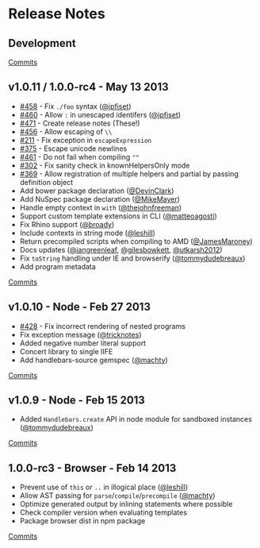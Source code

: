 # Release Notes

## Development

[Commits](https://github.com/wycats/handlebars.js/compare/v1.0.11...master)

## v1.0.11 / 1.0.0-rc4 - May 13 2013

- [#458](https://github.com/wycats/handlebars.js/issues/458) - Fix `./foo` syntax ([@jpfiset](https://github.com/jpfiset))
- [#460](https://github.com/wycats/handlebars.js/issues/460) - Allow `:` in unescaped identifers ([@jpfiset](https://github.com/jpfiset))
- [#471](https://github.com/wycats/handlebars.js/issues/471) - Create release notes (These!)
- [#456](https://github.com/wycats/handlebars.js/issues/456) - Allow escaping of `\\`
- [#211](https://github.com/wycats/handlebars.js/issues/211) - Fix exception in `escapeExpression`
- [#375](https://github.com/wycats/handlebars.js/issues/375) - Escape unicode newlines
- [#461](https://github.com/wycats/handlebars.js/issues/461) - Do not fail when compiling `""`
- [#302](https://github.com/wycats/handlebars.js/issues/302) - Fix sanity check in knownHelpersOnly mode
- [#369](https://github.com/wycats/handlebars.js/issues/369) - Allow registration of multiple helpers and partial by passing definition object
- Add bower package declaration ([@DevinClark](https://github.com/DevinClark))
- Add NuSpec package declaration ([@MikeMayer](https://github.com/MikeMayer))
- Handle empty context in `with` ([@thejohnfreeman](https://github.com/thejohnfreeman))
- Support custom template extensions in CLI ([@matteoagosti](https://github.com/matteoagosti))
- Fix Rhino support ([@broady](https://github.com/broady))
- Include contexts in string mode ([@leshill](https://github.com/leshill))
- Return precompiled scripts when compiling to AMD ([@JamesMaroney](https://github.com/JamesMaroney))
- Docs updates ([@iangreenleaf](https://github.com/iangreenleaf), [@gilesbowkett](https://github.com/gilesbowkett), [@utkarsh2012](https://github.com/utkarsh2012))
- Fix `toString` handling under IE and browserify ([@tommydudebreaux](https://github.com/tommydudebreaux))
- Add program metadata

[Commits](https://github.com/wycats/handlebars.js/compare/v1.0.10...master)

## v1.0.10 - Node - Feb 27 2013

- [#428](https://github.com/wycats/handlebars.js/issues/428) - Fix incorrect rendering of nested programs
- Fix exception message ([@tricknotes](https://github.com/tricknotes))
- Added negative number literal support
- Concert library to single IIFE
- Add handlebars-source gemspec ([@machty](https://github.com/machty))

[Commits](https://github.com/wycats/handlebars.js/compare/v1.0.9...v1.0.10)

## v1.0.9 - Node - Feb 15 2013

- Added `Handlebars.create` API in node module for sandboxed instances ([@tommydudebreaux](https://github.com/tommydudebreaux))

[Commits](https://github.com/wycats/handlebars.js/compare/1.0.0-rc.3...v1.0.9)

## 1.0.0-rc3 - Browser - Feb 14 2013

- Prevent use of `this` or `..` in illogical place ([@leshill](https://github.com/leshill))
- Allow AST passing for `parse`/`compile`/`precompile` ([@machty](https://github.com/machty))
- Optimize generated output by inlining statements where possible
- Check compiler version when evaluating templates
- Package browser dist in npm package

[Commits](https://github.com/wycats/handlebars.js/compare/v1.0.8...1.0.0-rc.3)
